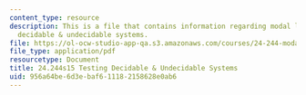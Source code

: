 ```yaml
---
content_type: resource
description: This is a file that contains information regarding modal logic testing
  decidable & undecidable systems.
file: https://ol-ocw-studio-app-qa.s3.amazonaws.com/courses/24-244-modal-logic-spring-2015/956a64be6d3ebaf611182158628e0ab6_MIT24_244S15_Testing.pdf
file_type: application/pdf
resourcetype: Document
title: 24.244s15 Testing Decidable & Undecidable Systems
uid: 956a64be-6d3e-baf6-1118-2158628e0ab6
---
```

